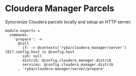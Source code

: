 
# Cloudera Manager Parcels

Syncronize Cloudera parcels locally and setup an HTTP server.


    module.exports =
      commands:
        'prepare': ->
          @call
            if: -> @contexts('ryba/cloudera_manager/server')[0]?.config.host is @config.host
            ssh: null
            distrib: @config.cloudera_manager.distrib
            services: @config.cloudera_manager.distrib
          , 'ryba/cloudera-manager/server/prepare'
